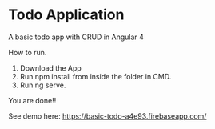 # Todo Application
A basic todo app with CRUD in Angular 4

How to run.
1. Download the App
2. Run npm install from inside the folder in CMD.
3. Run ng serve.

You are done!!

See demo here:
https://basic-todo-a4e93.firebaseapp.com/
